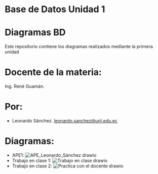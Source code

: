 # Base de Datos Unidad 1
# Diagramas BD
Este repositorio contiene los diagramas realizados mediante la primera unidad
# Docente de la materia:
Ing. René Guamán.
# Por:
- Leonardo Sánchez.
  leonardo.sanchez@unl.edu.ec
# Diagramas:
- APE1:
![APE_Leonardo_Sánchez drawio](https://github.com/user-attachments/assets/0ff7d22a-b3d1-4f66-8613-9cec1011d3cd)
- Trabajo en clase 1:
![Trabajo en clase drawio](https://github.com/user-attachments/assets/2df9dbb1-7aea-4827-84c1-de548e5af24d)
- Trabajo en clase 2:
![Practica con el docente drawio](https://github.com/user-attachments/assets/9afe1616-822f-4033-8378-dff9c8c159df)




